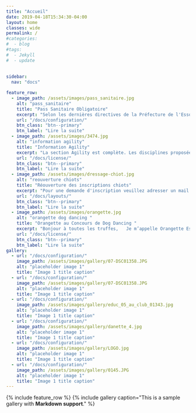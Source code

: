 ```yaml
---
title: "Accueil"
date: 2019-04-18T15:34:30-04:00
layout: home
classes: wide
permalink: /
#categories:
#  - blog
#tags:
#  - Jekyll
#  - update
 
  
sidebar:
  nav: "docs"

feature_row:
  - image_path: /assets/images/pass_sanitaire.jpg
    alt: "pass_sanitaire"
    title: "Pass Sanitaire Obligatoire"
    excerpt: "Selon les dernières directives de la Préfecture de l'Essonne et de la mairie..."
    url: "/docs/configuration/"
    btn_class: "btn--primary"
    btn_label: "Lire la suite"
  - image_path: /assets/images/3474.jpg
    alt: "information agility"
    title: "Information Agility"
    excerpt: "La section Agility est complète. Les disciplines proposées au sein du club seront..."
    url: "/docs/license/"
    btn_class: "btn--primary"
    btn_label: "Lire la suite"     
  - image_path: /assets/images/dressage-chiot.jpg
    alt: "reouverture chiots"
    title: "Réouverture des inscriptions chiots"
    excerpt: "Pour une demande d'inscription veuillez adresser un mail dans l'onglet Nous contacter..."
    url: "/docs/layouts/"
    btn_class: "btn--primary"
    btn_label: "Lire la suite"
  - image_path: /assets/images/orangette.jpg
    alt: "orangette dog dancing "
    title: "Orangette au Concours de Dog Dancing "
    excerpt: "Bonjour à toutes les truffes,   Je m’appelle Orangette Espiègle et j’ai participé..."
    url: "/docs/license/"
    btn_class: "btn--primary"
    btn_label: "Lire la suite"  
gallery:
  - url: "/docs/configuration/"
    image_path: /assets/images/gallery/07-DSC01358.JPG
    alt: "placeholder image 1"
    title: "Image 1 title caption"
  - url: "/docs/configuration/"
    image_path: /assets/images/gallery/07-DSC01358.JPG
    alt: "placeholder image 1"
    title: "Image 1 title caption"
  - url: "/docs/configuration/"
    image_path: /assets/images/gallery/educ_05_au_club_01343.jpg
    alt: "placeholder image 1"
    title: "Image 1 title caption"
  - url: "/docs/configuration/"
    image_path: /assets/images/gallery/danette_4.jpg
    alt: "placeholder image 1"
    title: "Image 1 title caption"
  - url: "/docs/configuration/"
    image_path: /assets/images/gallery/LOGO.jpg
    alt: "placeholder image 1"
    title: "Image 1 title caption"
  - url: "/docs/configuration/"
    image_path: /assets/images/gallery/0145.JPG
    alt: "placeholder image 1"
    title: "Image 1 title caption"
---
```


{% include feature_row %}
{% include gallery caption="This is a sample gallery with **Markdown support**." %}

